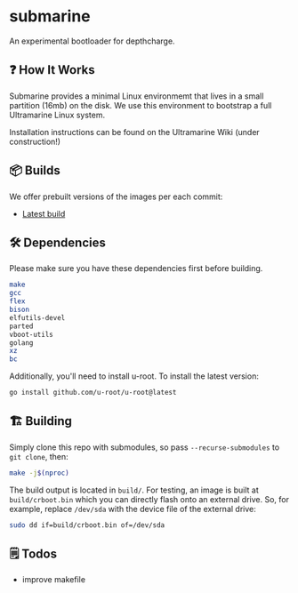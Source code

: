 <!-- <img align="left" style="vertical-align: middle" width="120" height="120" alt="Skiff Icon" src="data/icons/app.svg"> -->

# submarine

An experimental bootloader for depthcharge.

###

<!-- [![License: GPL v3](https://img.shields.io/badge/License-GPL%20v3-blue.svg)](http://www.gnu.org/licenses/gpl-3.0) -->

## ❓ How It Works
Submarine provides a minimal Linux environmemt that lives in a small partition (16mb) on the disk. We use this environment to bootstrap a full Ultramarine Linux system.

Installation instructions can be found on the Ultramarine Wiki (under construction!)


## 📦 Builds

We offer prebuilt versions of the images per each commit:

- [Latest build](https://github.com/FyraLabs/cr-boot/blob/main/.github/workflows/build.yml)

## 🛠️ Dependencies

Please make sure you have these dependencies first before building.

```bash
make
gcc
flex
bison
elfutils-devel
parted
vboot-utils
golang
xz
bc
```

Additionally, you'll need to install u-root. To install the latest version:

```bash
go install github.com/u-root/u-root@latest
```

## 🏗️ Building

Simply clone this repo with submodules, so pass `--recurse-submodules` to `git clone`, then:

```bash
make -j$(nproc)
```

The build output is located in `build/`.
For testing, an image is built at `build/crboot.bin` which you can directly flash onto an external drive.
So, for example, replace `/dev/sda` with the device file of the external drive:

```bash
sudo dd if=build/crboot.bin of=/dev/sda
```

## 🗒️ Todos

- improve makefile
